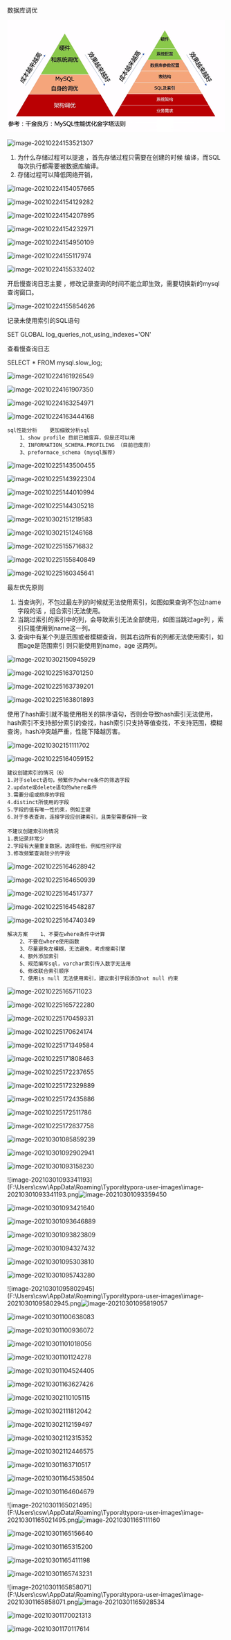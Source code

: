 数据库调优 

![image-20210224153452809](https://github.com/xiao7401/image/blob/4b649150b8598141b5d4527cbb96a2d1a8fff3b3/image-20210224153521307.png)

![image-20210224153521307](F:\Users\csw\AppData\Roaming\Typora\typora-user-images\image-20210224153521307.png)



1. 为什么存储过程可以提速 ，首先存储过程只需要在创建的时候 编译，而SQL每次执行都需要被数据库编译。
2. 存储过程可以降低网络开销，



![image-20210224154057665](F:\Users\csw\AppData\Roaming\Typora\typora-user-images\image-20210224154057665.png)



![image-20210224154129282](F:\Users\csw\AppData\Roaming\Typora\typora-user-images\image-20210224154129282.png)

![image-20210224154207895](F:\Users\csw\AppData\Roaming\Typora\typora-user-images\image-20210224154207895.png)



![image-20210224154232971](F:\Users\csw\AppData\Roaming\Typora\typora-user-images\image-20210224154232971.png)



![image-20210224154950109](F:\Users\csw\AppData\Roaming\Typora\typora-user-images\image-20210224154950109.png)

![image-20210224155117974](F:\Users\csw\AppData\Roaming\Typora\typora-user-images\image-20210224155117974.png)







![image-20210224155332402](F:\Users\csw\AppData\Roaming\Typora\typora-user-images\image-20210224155332402.png)

 

开启慢查询日志主要 ，修改记录查询的时间不能立即生效，需要切换新的mysql查询窗口。



![image-20210224155854626](F:\Users\csw\AppData\Roaming\Typora\typora-user-images\image-20210224155854626.png)

记录未使用索引的SQL语句

SET GLOBAL log_queries_not_using_indexes='ON'



查看慢查询日志

SELECT * FROM mysql.slow_log;



![image-20210224161926549](F:\Users\csw\AppData\Roaming\Typora\typora-user-images\image-20210224161926549.png)





![image-20210224161907350](F:\Users\csw\AppData\Roaming\Typora\typora-user-images\image-20210224161907350.png)





![image-20210224163254971](F:\Users\csw\AppData\Roaming\Typora\typora-user-images\image-20210224163254971.png)





![image-20210224163444168](F:\Users\csw\AppData\Roaming\Typora\typora-user-images\image-20210224163444168.png)





```
sql性能分析    更加细致分析sql
    1、show profile 目前已被废弃，但是还可以用
    2、INFORMATION_SCHEMA.PROFILING （目前已废弃）
    3、preformace_schema (mysql推荐)
```







![image-20210225143500455](F:\Users\csw\AppData\Roaming\Typora\typora-user-images\image-20210225143500455.png)



![image-20210225143922304](F:\Users\csw\AppData\Roaming\Typora\typora-user-images\image-20210225143922304.png)

![image-20210225144010994](F:\Users\csw\AppData\Roaming\Typora\typora-user-images\image-20210225144010994.png)



![image-20210225144305218](F:\Users\csw\AppData\Roaming\Typora\typora-user-images\image-20210225144305218.png)

![image-20210302151219583](F:\Users\csw\AppData\Roaming\Typora\typora-user-images\image-20210302151219583.png)





![image-20210302151246168](F:\Users\csw\AppData\Roaming\Typora\typora-user-images\image-20210302151246168.png)













![image-20210225155716832](F:\Users\csw\AppData\Roaming\Typora\typora-user-images\image-20210225155716832.png)



![image-20210225155840849](F:\Users\csw\AppData\Roaming\Typora\typora-user-images\image-20210225155840849.png)





![image-20210225160345641](F:\Users\csw\AppData\Roaming\Typora\typora-user-images\image-20210225160345641.png)



最左优先原则 

1. 当查询列，不包过最左列的时候就无法使用索引，如图如果查询不包过name 字段的话 ，组合索引无法使用。
2. 当跳过索引的索引中的列，会导致索引无法全部使用，如图当跳过age列 ，索引只能使用到name这一列。
3. 查询中有某个列是范围或者模糊查询，则其右边所有的列都无法使用索引，如图age是范围索引 则只能使用到name，age 这两列。





![image-20210302150945929](F:\Users\csw\AppData\Roaming\Typora\typora-user-images\image-20210302150945929.png)







![image-20210225163701250](F:\Users\csw\AppData\Roaming\Typora\typora-user-images\image-20210225163701250.png)



![image-20210225163739201](F:\Users\csw\AppData\Roaming\Typora\typora-user-images\image-20210225163739201.png)



![image-20210225163801893](F:\Users\csw\AppData\Roaming\Typora\typora-user-images\image-20210225163801893.png)



使用了hash索引就不能使用相关的排序语句，否则会导致hash索引无法使用，hash索引不支持部分索引的查找，hash索引只支持等值查找，不支持范围，模糊查询，hash冲突越严重，性能下降越厉害。





![image-20210302151111702](F:\Users\csw\AppData\Roaming\Typora\typora-user-images\image-20210302151111702.png)







![image-20210225164059152](F:\Users\csw\AppData\Roaming\Typora\typora-user-images\image-20210225164059152.png)



```
建议创建索引的情况（6）
1.对于select语句，频繁作为where条件的筛选字段
2.update或delete语句的where条件
3.需要分组或排序的字段
4.distinct所使用的字段
5.字段的值有唯一性约束，例如主键 
6.对于多表查询，连接字段应创建索引，且类型需要保持一致

不建议创建索引的情况
1.表记录非常少
2.字段有大量重复数据，选择性低，例如性别字段
3.修改频繁查询较少的字段       
```



![image-20210225164628942](F:\Users\csw\AppData\Roaming\Typora\typora-user-images\image-20210225164628942.png)







![image-20210225164650939](F:\Users\csw\AppData\Roaming\Typora\typora-user-images\image-20210225164650939.png)









![image-20210225164517377](F:\Users\csw\AppData\Roaming\Typora\typora-user-images\image-20210225164517377.png)



![image-20210225164548287](F:\Users\csw\AppData\Roaming\Typora\typora-user-images\image-20210225164548287.png)



![image-20210225164740349](F:\Users\csw\AppData\Roaming\Typora\typora-user-images\image-20210225164740349.png)





```
解决方案    1、不要在where条件中计算
    2、不要在where使用函数
    3、尽量避免左模糊，无法避免，考虑搜索引擎
    4、额外添加索引
    5、规范编写sql，varchar索引传入数字无法用
    6、修改联合索引顺序
    7、使用is null 无法使用索引，建议索引字段添加not null 约束
```





![image-20210225165711023](F:\Users\csw\AppData\Roaming\Typora\typora-user-images\image-20210225165711023.png)



![image-20210225165722280](F:\Users\csw\AppData\Roaming\Typora\typora-user-images\image-20210225165722280.png)

![image-20210225170459331](F:\Users\csw\AppData\Roaming\Typora\typora-user-images\image-20210225170459331.png)



![image-20210225170624174](F:\Users\csw\AppData\Roaming\Typora\typora-user-images\image-20210225170624174.png)

![image-20210225171349584](F:\Users\csw\AppData\Roaming\Typora\typora-user-images\image-20210225171349584.png)

![image-20210225171808463](F:\Users\csw\AppData\Roaming\Typora\typora-user-images\image-20210225171808463.png)

![image-20210225172237655](F:\Users\csw\AppData\Roaming\Typora\typora-user-images\image-20210225172237655.png)

![image-20210225172329889](F:\Users\csw\AppData\Roaming\Typora\typora-user-images\image-20210225172329889.png)

![image-20210225172435886](F:\Users\csw\AppData\Roaming\Typora\typora-user-images\image-20210225172435886.png)

![image-20210225172511786](F:\Users\csw\AppData\Roaming\Typora\typora-user-images\image-20210225172511786.png)



![image-20210225172837758](F:\Users\csw\AppData\Roaming\Typora\typora-user-images\image-20210225172837758.png)







![image-20210301085859239](F:\Users\csw\AppData\Roaming\Typora\typora-user-images\image-20210301085859239.png)



![image-20210301092902941](F:\Users\csw\AppData\Roaming\Typora\typora-user-images\image-20210301092902941.png)

![image-20210301093158230](F:\Users\csw\AppData\Roaming\Typora\typora-user-images\image-20210301093158230.png)



![image-20210301093341193](F:\Users\csw\AppData\Roaming\Typora\typora-user-images\image-20210301093341193.png![image-20210301093359450](F:\Users\csw\AppData\Roaming\Typora\typora-user-images\image-20210301093359450.png)

![image-20210301093421640](F:\Users\csw\AppData\Roaming\Typora\typora-user-images\image-20210301093421640.png)

![image-20210301093646889](F:\Users\csw\AppData\Roaming\Typora\typora-user-images\image-20210301093646889.png)



![image-20210301093823809](F:\Users\csw\AppData\Roaming\Typora\typora-user-images\image-20210301093823809.png)



![image-20210301094327432](F:\Users\csw\AppData\Roaming\Typora\typora-user-images\image-20210301094327432.png)



![image-20210301095303810](F:\Users\csw\AppData\Roaming\Typora\typora-user-images\image-20210301095303810.png)





![image-20210301095743280](F:\Users\csw\AppData\Roaming\Typora\typora-user-images\image-20210301095743280.png)



![image-20210301095802945](F:\Users\csw\AppData\Roaming\Typora\typora-user-images\image-20210301095802945.png![image-20210301095819057](F:\Users\csw\AppData\Roaming\Typora\typora-user-images\image-20210301095819057.png)





![image-20210301100638083](F:\Users\csw\AppData\Roaming\Typora\typora-user-images\image-20210301100638083.png)



![image-20210301100936072](F:\Users\csw\AppData\Roaming\Typora\typora-user-images\image-20210301100936072.png)



![image-20210301101018056](F:\Users\csw\AppData\Roaming\Typora\typora-user-images\image-20210301101018056.png)



![image-20210301101124278](F:\Users\csw\AppData\Roaming\Typora\typora-user-images\image-20210301101124278.png)





![image-20210301104524405](F:\Users\csw\AppData\Roaming\Typora\typora-user-images\image-20210301104524405.png)



![image-20210301163627426](F:\Users\csw\AppData\Roaming\Typora\typora-user-images\image-20210301163627426.png)





![image-20210302110105115](F:\Users\csw\AppData\Roaming\Typora\typora-user-images\image-20210302110105115.png)





![image-20210302111812042](F:\Users\csw\AppData\Roaming\Typora\typora-user-images\image-20210302111812042.png)



![image-20210302112159497](F:\Users\csw\AppData\Roaming\Typora\typora-user-images\image-20210302112159497.png)

![image-20210302112315352](F:\Users\csw\AppData\Roaming\Typora\typora-user-images\image-20210302112315352.png)

![image-20210302112446575](F:\Users\csw\AppData\Roaming\Typora\typora-user-images\image-20210302112446575.png)





![image-20210301163710517](F:\Users\csw\AppData\Roaming\Typora\typora-user-images\image-20210301163710517.png)



![image-20210301164538504](F:\Users\csw\AppData\Roaming\Typora\typora-user-images\image-20210301164538504.png)



![image-20210301164604679](F:\Users\csw\AppData\Roaming\Typora\typora-user-images\image-20210301164604679.png)



![image-20210301165021495](F:\Users\csw\AppData\Roaming\Typora\typora-user-images\image-20210301165021495.png![image-20210301165111160](F:\Users\csw\AppData\Roaming\Typora\typora-user-images\image-20210301165111160.png)



 ![image-20210301165156640](F:\Users\csw\AppData\Roaming\Typora\typora-user-images\image-20210301165156640.png)



![image-20210301165315200](F:\Users\csw\AppData\Roaming\Typora\typora-user-images\image-20210301165315200.png)



![image-20210301165411198](F:\Users\csw\AppData\Roaming\Typora\typora-user-images\image-20210301165411198.png)



![image-20210301165743231](F:\Users\csw\AppData\Roaming\Typora\typora-user-images\image-20210301165743231.png)



![image-20210301165858071](F:\Users\csw\AppData\Roaming\Typora\typora-user-images\image-20210301165858071.png![image-20210301165928534](F:\Users\csw\AppData\Roaming\Typora\typora-user-images\image-20210301165928534.png)



![image-20210301170021313](F:\Users\csw\AppData\Roaming\Typora\typora-user-images\image-20210301170021313.png)



![image-20210301170117614](F:\Users\csw\AppData\Roaming\Typora\typora-user-images\image-20210301170117614.png)
